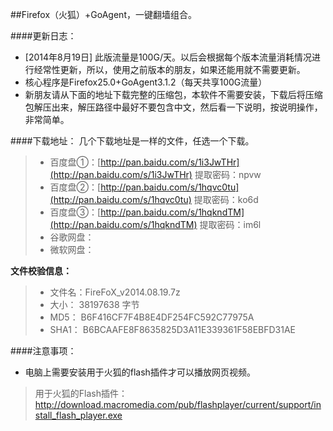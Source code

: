 ##Firefox（火狐）+GoAgent，一键翻墙组合。

####更新日志：
* [2014年8月19日] 此版流量是100G/天。以后会根据每个版本流量消耗情况进行经常性更新，所以，使用之前版本的朋友，如果还能用就不需要更新。
* 核心程序是Firefox25.0+GoAgent3.1.2（每天共享100G流量）
* 新朋友请从下面的地址下载完整的压缩包，本软件不需要安装，下载后将压缩包解压出来，解压路径中最好不要包含中文，然后看一下说明，按说明操作，非常简单。

####下载地址：
几个下载地址是一样的文件，任选一个下载。
> * 百度盘①：[http://pan.baidu.com/s/1i3JwTHr](http://pan.baidu.com/s/1i3JwTHr) 提取密码：npvw
> * 百度盘②：[http://pan.baidu.com/s/1hqvc0tu](http://pan.baidu.com/s/1hqvc0tu) 提取密码：ko6d
> * 百度盘③：[http://pan.baidu.com/s/1hqkndTM](http://pan.baidu.com/s/1hqkndTM) 提取密码：im6l
> * 谷歌网盘：
> * 微软网盘：

**文件校验信息：**

> * 文件名：FireFoX_v2014.08.19.7z
> * 大小：  38197638 字节
> * MD5：  B6F416CF7F4B8E4DF254FC592C77975A
> * SHA1： B6BCAAFE8F8635825D3A11E339361F58EBFD31AE

####注意事项：
* 电脑上需要安装用于火狐的flash插件才可以播放网页视频。
> 用于火狐的Flash插件：http://download.macromedia.com/pub/flashplayer/current/support/install_flash_player.exe